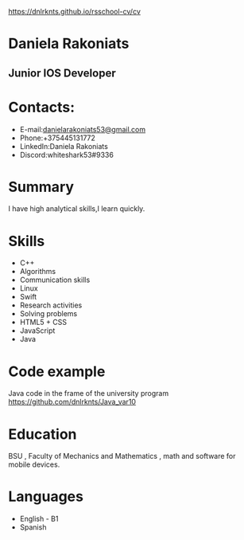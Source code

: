 <https://dnlrknts.github.io/rsschool-cv/cv>
#  Daniela Rakoniats
## Junior IOS Developer
# Contacts:
*  E-mail:<danielarakoniats53@gmail.com>
*   Phone:+375445131772
*   LinkedIn:Daniela Rakoniats
*   Discord:whiteshark53#9336
# Summary
I have high analytical skills,I learn quickly.
# Skills
*  C++
*  Algorithms
*  Communication skills
*  Linux
*  Swift
*  Research activities
*  Solving problems
*  HTML5 + CSS
*  JavaScript
*  Java
# Code example
Java code in the frame of the university program
<https://github.com/dnlrknts/Java_var10>
# Education
BSU , Faculty of Mechanics and Mathematics , math and software for mobile devices.
# Languages
* English - B1
* Spanish
